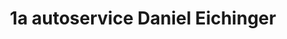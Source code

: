 ---
title: "1a autoservice Daniel Eichinger"
url: /pfatter/1a-autoservice-daniel-eichinger/
shop: Autowerkstatt
---